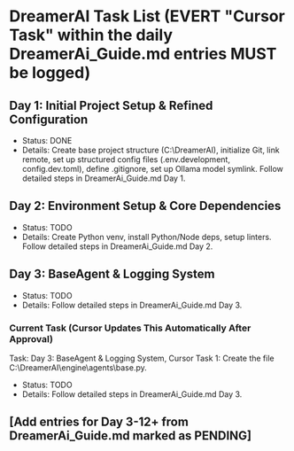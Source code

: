 # DreamerAI Task List (EVERT "Cursor Task" within the daily DreamerAi_Guide.md entries MUST be logged)

## Day 1: Initial Project Setup & Refined Configuration
* Status: DONE
* Details: Create base project structure (C:\DreamerAI\), initialize Git, link remote, set up structured config files (.env.development, config.dev.toml), define .gitignore, set up Ollama model symlink. Follow detailed steps in DreamerAi_Guide.md Day 1.

## Day 2: Environment Setup & Core Dependencies
* Status: TODO
* Details: Create Python venv, install Python/Node deps, setup linters. Follow detailed steps in DreamerAi_Guide.md Day 2.

## Day 3: BaseAgent & Logging System
* Status: TODO
* Details: Follow detailed steps in DreamerAi_Guide.md Day 3.

### Current Task (Cursor Updates This Automatically After Approval)
Task: Day 3: BaseAgent & Logging System, 
Cursor Task 1: Create the file C:\DreamerAI\engine\agents\base.py.
* Status: TODO
* Details: Follow detailed steps in DreamerAi_Guide.md Day 3.

## [Add entries for Day 3-12+ from DreamerAi_Guide.md marked as PENDING]